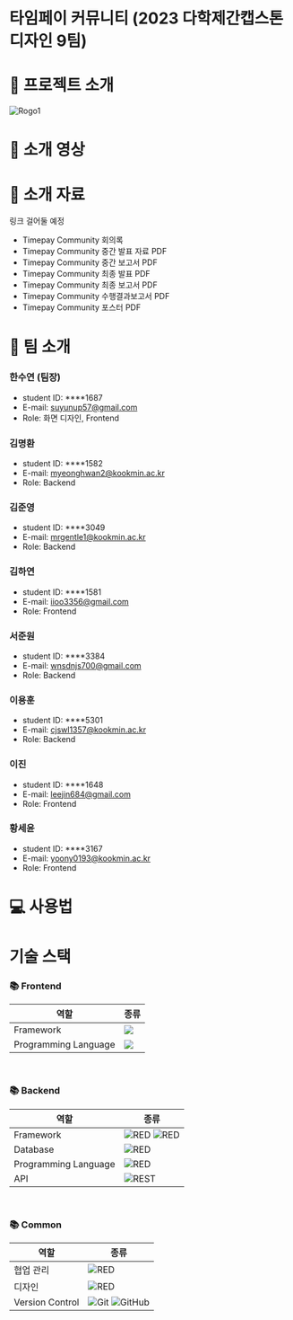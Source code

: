# 타임페이 커뮤니티 (2023 다학제간캡스톤디자인 9팀)

# :loudspeaker: 프로젝트 소개
![Rogo1](https://user-images.githubusercontent.com/54920331/228437271-e60bb141-a33e-4dba-877f-504ced3551d6.png)




# :movie_camera: 소개 영상    

# :paperclip: 소개 자료

링크 걸어둘 예정   
- Timepay Community 회의록 
- Timepay Community 중간 발표 자료 PDF
- Timepay Community 중간 보고서 PDF
- Timepay Community 최종 발표 PDF
- Timepay Community 최종 보고서 PDF
- Timepay Community 수행결과보고서 PDF
- Timepay Community 포스터 PDF



# :runner: 팀 소개
### 한수연 (팀장)
- student ID: ****1687
- E-mail: suyunup57@gmail.com
- Role: 화면 디자인, Frontend

### 김명환
- student ID: ****1582
- E-mail: myeonghwan2@kookmin.ac.kr
- Role: Backend

### 김준영
- student ID: ****3049
- E-mail: mrgentle1@kookmin.ac.kr
- Role: Backend

### 김하연
- student ID: ****1581
- E-mail: iioo3356@gmail.com
- Role: Frontend

### 서준원
- student ID: ****3384
- E-mail: wnsdnjs700@gmail.com
- Role: Backend

### 이용훈
- student ID: ****5301
- E-mail: cjswl1357@kookmin.ac.kr
- Role: Backend

### 이진
- student ID: ****1648
- E-mail: leejin684@gmail.com
- Role: Frontend

### 황세윤
- student ID: ****3167
- E-mail: yoony0193@kookmin.ac.kr
- Role: Frontend

# :computer: 사용법

# 기술 스택
### 📚 Frontend     
|역할|종류|
|-|-| 
|Framework|<img src="https://img.shields.io/badge/React-61DAFB?style=for-the-badge&logo=React&logoColor=white">|
|Programming Language|<img src="https://img.shields.io/badge/TypeScript-3178C6?style=for-the-badge&logo=TypeScript&logoColor=white">|          
<br />

### 📚 Backend
|역할|종류|
|-|-|
|Framework|<img alt="RED" src ="https://img.shields.io/badge/SPRING-6DB33F.svg?&style=for-the-badge&logo=Spring&logoColor=white"/> <img alt="RED" src ="https://img.shields.io/badge/SPRING Boot-6DB33F.svg?&style=for-the-badge&logo=SpringBoot&logoColor=white"/>|
|Database|<img alt="RED" src ="https://img.shields.io/badge/Mysql-4479A1.svg?&style=for-the-badge&logo=Mysql&logoColor=white"/>|
|Programming Language|<img alt="RED" src ="https://img.shields.io/badge/JAVA-F7DF1E.svg?&style=for-the-badge&logo=Jameson&logoColor=white"/>|
|API|![REST](https://img.shields.io/badge/Rest-0066B3?style=for-the-badge&logo=rest&logoColor=white)                                     
<br />

### 📚 Common
|역할|종류|
|-|-|
|협업 관리|<img alt="RED" src ="https://img.shields.io/badge/Notion-000000.svg?&style=for-the-badge&logo=Notion&logoColor=white"/> |
|디자인|<img alt="RED" src ="https://img.shields.io/badge/Figma-F24E1E.svg?&style=for-the-badge&logo=Figma&logoColor=white"/>|
|Version Control|![Git](https://img.shields.io/badge/git-E6484F.svg?style=for-the-badge&logo=git&logoColor=white) ![GitHub](https://img.shields.io/badge/github-%23121011.svg?style=for-the-badge&logo=github&logoColor=white) |
<br />



